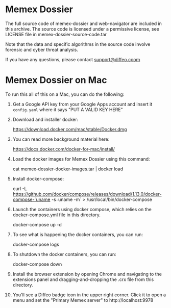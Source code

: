 # Memex Dossier

The full source code of memex-dossier and web-navigator are included
in this archive.  The source code is licensed under a permissive
license, see LICENSE file in memex-dossier-source-code.tar

Note that the data and specific algorithms in the source code involve
forensic and cyber threat analysis.

If you have any questions, please contact support@diffeo.coom


# Memex Dossier on Mac

To run this all of this on a Mac, you can do the following:

1) Get a Google API key from your Google Apps account and insert it
`config.yaml` where it says "PUT A VALID KEY HERE"


2) Download and installer docker:

    https://download.docker.com/mac/stable/Docker.dmg


3) You can read more background material here:

    https://docs.docker.com/docker-for-mac/install/


4) Load the docker images for Memex Dossier using this command:

    cat memex-dossier-docker-images.tar  | docker load 


5) Install docker-compose:

    curl -L https://github.com/docker/compose/releases/download/1.13.0/docker-compose-`uname -s`-`uname -m` > /usr/local/bin/docker-compose


6) Launch the containers using docker compose, which relies on the
docker-compose.yml file in this directory.

    docker-compose up -d


7) To see what is happening the docker containers, you can run:

    docker-compose logs
	

8) To shutdown the docker containers, you can run:

    docker-compose down
	

9) Install the browser extension by opening Chrome and navigating to
the extensions panel and dragging-and-dropping the .crx file from this
directory.

10) You'll see a Diffeo badge icon in the upper right corner.  Click
it to open a menu and set the "Primary Memex server" to
http://localhost:9978
